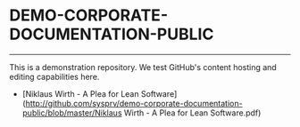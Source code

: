 # DEMO-CORPORATE-DOCUMENTATION-PUBLIC
-------------------------------------

This is a demonstration repository. We test GitHub's content hosting and
editing capabilities here.

* [Niklaus Wirth - A Plea for Lean Software](http://github.com/sysprv/demo-corporate-documentation-public/blob/master/Niklaus Wirth - A Plea for Lean Software.pdf)

